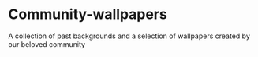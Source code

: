 # Community-wallpapers
A collection of past backgrounds and a selection of wallpapers created by our beloved community

